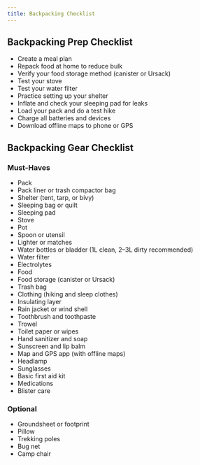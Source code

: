```yaml
---
title: Backpacking Checklist
---
```


## Backpacking Prep Checklist

- Create a meal plan  
- Repack food at home to reduce bulk  
- Verify your food storage method (canister or Ursack)  
- Test your stove  
- Test your water filter  
- Practice setting up your shelter  
- Inflate and check your sleeping pad for leaks
- Load your pack and do a test hike  
- Charge all batteries and devices  
- Download offline maps to phone or GPS  

## Backpacking Gear Checklist

### Must-Haves
- Pack  
- Pack liner or trash compactor bag  
- Shelter (tent, tarp, or bivy)  
- Sleeping bag or quilt  
- Sleeping pad  
- Stove  
- Pot  
- Spoon or utensil  
- Lighter or matches  
- Water bottles or bladder (1L clean, 2–3L dirty recommended)  
- Water filter  
- Electrolytes  
- Food
- Food storage (canister or Ursack)  
- Trash bag  
- Clothing (hiking and sleep clothes)  
- Insulating layer  
- Rain jacket or wind shell  
- Toothbrush and toothpaste  
- Trowel  
- Toilet paper or wipes  
- Hand sanitizer and soap  
- Sunscreen and lip balm  
- Map and GPS app (with offline maps)  
- Headlamp  
- Sunglasses  
- Basic first aid kit  
- Medications  
- Blister care   

### Optional
- Groundsheet or footprint  
- Pillow  
- Trekking poles  
- Bug net  
- Camp chair
